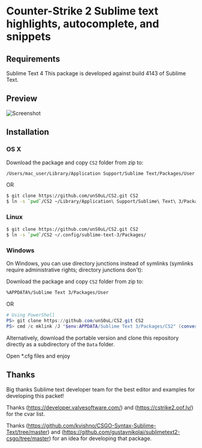 # Counter-Strike 2 Sublime text highlights, autocomplete, and snippets

## Requirements
Sublime Text 4
This package is developed against build 4143 of Sublime Text.

## Preview

![Screenshot](https://repository-images.githubusercontent.com/706438692/1fc26af9-4a1f-448f-9a99-bcf9c1d6eca7)

## Installation

### OS X

Download the package and copy ```CS2``` folder from zip to:
```bash
/Users/mac_user/Library/Application Support/Sublime Text/Packages/User
```
OR
```bash
$ git clone https://github.com/unS0uL/CS2.git CS2
$ ln -s `pwd`/CS2 ~/Library/Application\ Support/Sublime\ Text\ 3/Packages/
```

### Linux

```bash
$ git clone https://github.com/unS0uL/CS2.git CS2
$ ln -s `pwd`/CS2 ~/.config/sublime-text-3/Packages/
```

### Windows

On Windows, you can use directory junctions instead of symlinks (symlinks require administrative rights; directory junctions don't):


Download the package and copy ```CS2``` folder from zip to:
```bash
%APPDATA%/Sublime Text 3/Packages/User
```
OR
```powershell
# Using PowerShell
PS> git clone https://github.com/unS0uL/CS2.git CS2
PS> cmd /c mklink /J "$env:APPDATA/Sublime Text 3/Packages/CS2" (convert-path ./CS2)
```

Alternatively, download the portable version and clone this repository directly as a subdirectory of the `Data` folder.

Open *.cfg files and enjoy

## Thanks
Big thanks Sublime text developer team for the best editor and examples for developing this packet!

Thanks (https://developer.valvesoftware.com/) and (https://cstrike2.oof.lv/) for the cvar list.

Thanks (https://github.com/kvishno/CSGO-Syntax-Sublime-Text/tree/master) and (https://github.com/gustavnikolaj/sublimetext2-csgo/tree/master) for an idea for developing that package.
